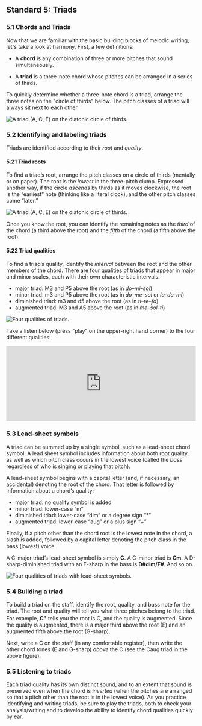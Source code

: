 ## Standard 5: Triads

### 5.1 Chords and Triads

Now that we are familiar with the basic building blocks of melodic writing, let's take a look at harmony. First, a few definitions:

- A **chord** is any combination of three or more pitches that sound simultaneously.

- A **triad** is a three-note chord whose pitches can be arranged in a series of thirds.

<!--To tell whether or not a chord is a triad, take the pitch classes present in the chord. Assuming there are three pitch classes (not necessarily three *pitches*), arrange them on the circle of generic scale steps. (By generic, I mean that A-natural, A-flat, and A-sharp are all kinds of A.)-->

To quickly determine whether a three-note chord is a triad, arrange the three notes on the "circle of thirds" below. The pitch classes of a triad will always sit next to each other.

![A triad (A, C, E) on the diatonic circle of thirds.](http://openmusictheory.com/Graphics/triadsSeventhChords/circleOfThirds-triad.svg "Triad on a diatonic circle of steps")

### 5.2 Identifying and labeling triads

Triads are identified according to their *root* and *quality*.

#### 5.21 Triad roots

To find a triad’s root, arrange the pitch classes on a circle of thirds (mentally or on paper). The root is the *lowest* in the three-pitch clump. Expressed another way, if the circle *ascends* by thirds as it moves clockwise, the root is the “earliest” note (thinking like a literal clock), and the other pitch classes come “later.”

![A triad (A, C, E) on the diatonic circle of thirds.](http://openmusictheory.com/Graphics/triadsSeventhChords/circleOfThirds-triadRTF.svg "Triad on a diatonic circle of steps")

Once you know the root, you can identify the remaining notes as the *third* of the chord (a third above the root) and the *fifth* of the chord (a fifth above the root).

#### 5.22 Triad qualities

To find a triad’s quality, identify the *interval* between the root and the other members of the chord. There are four qualities of triads that appear in major and minor scales, each with their own characteristic intervals.

-   major triad: M3 and P5 above the root (as in *do–mi–sol*)
-   minor triad: m3 and P5 above the root (as in *do–me–sol* or *la–do–mi*)
-   diminished triad: m3 and d5 above the root (as in *ti–re–fa*)
-   augmented triad: M3 and A5 above the root (as in *me–sol–ti*)

![Four qualities of triads.](http://openmusictheory.com/Graphics/triadsSeventhChords/triads.png "Four qualities of triads.")

Take a listen below (press "play" on the upper-right hand corner) to the four different qualities:
<iframe src="https://trinket.io/embed/music/c84ff09c8a" width="100%" height="200" frameborder="0" marginwidth="0" marginheight="0" allowfullscreen></iframe>

### 5.3 Lead-sheet symbols

A triad can be summed up by a single symbol, such as a lead-sheet chord symbol. A lead sheet symbol includes information about both root quality, as well as which pitch class occurs in the lowest voice (called the *bass* regardless of who is singing or playing that pitch).

A lead-sheet symbol begins with a capital letter (and, if necessary, an accidental) denoting the root of the chord. That letter is followed by information about a chord’s quality:

-   major triad: no quality symbol is added
-   minor triad: lower-case “m”
-   diminished triad: lower-case “dim” or a degree sign “°”
-   augmented triad: lower-case “aug” or a plus sign “+”

Finally, if a pitch other than the chord root is the lowest note in the chord, a slash is added, followed by a capital letter denoting the pitch class in the bass (lowest) voice.

A C-major triad’s lead-sheet symbol is simply **C**. A C-minor triad is **Cm**. A D-sharp-diminished triad with an F-sharp in the bass is **D\#dim/F\#**. And so on.

![Four qualities of triads with lead-sheet symbols.](http://openmusictheory.com/Graphics/triadsSeventhChords/triads-LS.png "Lead-sheet symbols.")

### 5.4 Building a triad

To build a triad on the staff, identify the root, quality, and bass note for the triad. The root and quality will tell you what three pitches belong to the triad. For example, **C<sup>+</sup>** tells you the root is C, and the quality is augmented. Since the quality is augmented, there is a major third above the root (E) and an augmented fifth above the root (G-sharp).

Next, write a C on the staff (in any comfortable register), then write the other chord tones (E and G-sharp) *above* the C (see the Caug triad in the above figure).

### 5.5 Listening to triads

Each triad quality has its own distinct sound, and to an extent that sound is preserved even when the chord is *inverted* (when the pitches are arranged so that a pitch other than the root is in the lowest voice). As you practice identifying and writing triads, be sure to play the triads, both to check your analysis/writing and to develop the ability to identify chord qualities quickly by ear.
